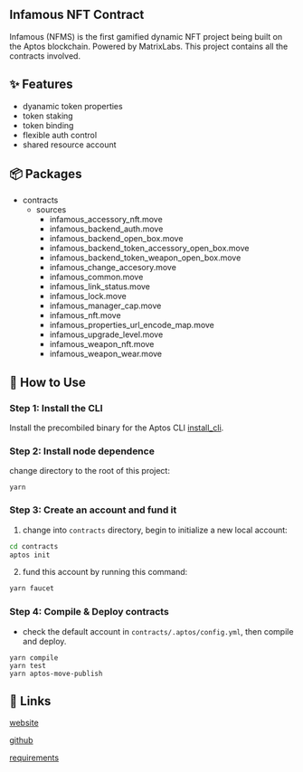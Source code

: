 ## Infamous NFT Contract

Infamous (NFMS) is the first gamified dynamic NFT project being built on the Aptos blockchain. Powered by MatrixLabs. This project contains all the contracts involved.

## ✨ Features

- dyanamic token properties
- token staking
- token binding
- flexible auth control
- shared resource account

## 📦 Packages

- contracts
  - sources
    - infamous_accessory_nft.move
    - infamous_backend_auth.move
    - infamous_backend_open_box.move
    - infamous_backend_token_accessory_open_box.move
    - infamous_backend_token_weapon_open_box.move
    - infamous_change_accesory.move
    - infamous_common.move
    - infamous_link_status.move
    - infamous_lock.move
    - infamous_manager_cap.move
    - infamous_nft.move
    - infamous_properties_url_encode_map.move
    - infamous_upgrade_level.move
    - infamous_weapon_nft.move
    - infamous_weapon_wear.move

## 🔨 How to Use

### Step 1: Install the CLI

Install the precombiled binary for the Aptos CLI [install_cli](https://aptos.dev/cli-tools/aptos-cli-tool/install-aptos-cli).

### Step 2: Install node dependence

change directory to the root of this project:

```
yarn
```

### Step 3: Create an account and fund it

1. change into `contracts` directory, begin to initialize a new local account:

```bash
cd contracts
aptos init
```

2. fund this account by running this command:

```bash
yarn faucet
```

### Step 4: Compile & Deploy contracts

- check the default account in `contracts/.aptos/config.yml`, then compile and deploy.

```
yarn compile
yarn test
yarn aptos-move-publish
```

## 🔗 Links

[website](https://infamous-game-beta.whitematrix.workers.dev)

[github](https://github.com/MatrixLabsTech/infamous-nft-contract)

[requirements](https://whitematrix.atlassian.net/wiki/spaces/NFMS/pages/191004736/Infamous+GamePlay+Presale+v1.1)
